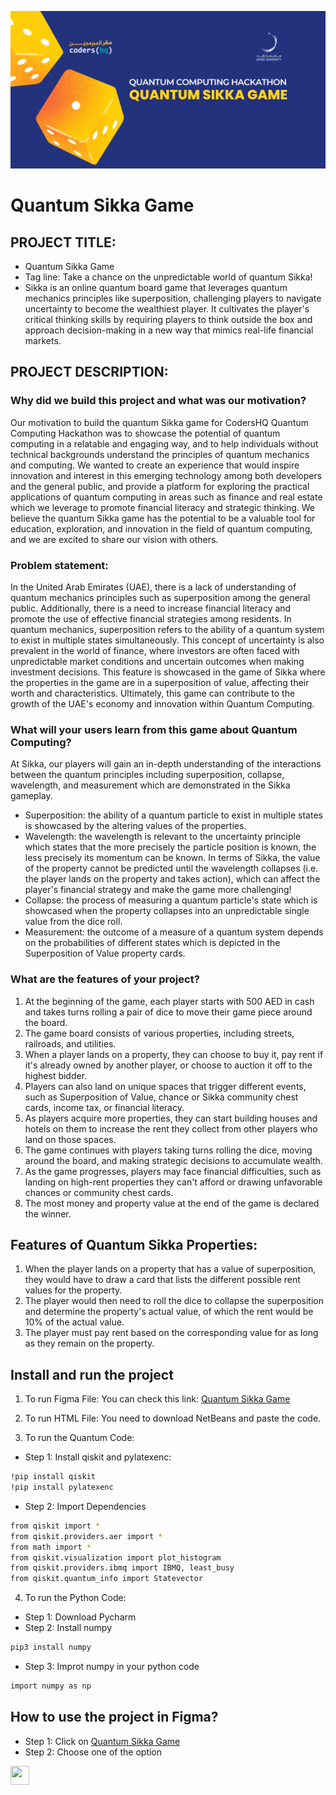 ![](Resources/ZU-QU-Hackathon1.png) 

# Quantum Sikka Game

## PROJECT TITLE:
* Quantum Sikka Game
* Tag line: Take a chance on the unpredictable world of quantum Sikka!
* Sikka is an online quantum board game that leverages quantum mechanics principles like superposition, challenging players to navigate uncertainty to become the wealthiest player. It cultivates the player's critical thinking skills by requiring players to think outside the box and approach decision-making in a new way that mimics real-life financial markets.

## PROJECT DESCRIPTION:
### Why did we build this project and what was our motivation?
Our motivation to build the quantum Sikka game for CodersHQ Quantum Computing Hackathon was to showcase the potential of quantum computing in a relatable and engaging way, and to help individuals without technical backgrounds understand the principles of quantum mechanics and computing. We wanted to create an experience that would inspire innovation and interest in this emerging technology among both developers and the general public, and provide a platform for exploring the practical applications of quantum computing in areas such as finance and real estate which we leverage to promote financial literacy and strategic thinking. We believe the quantum Sikka game has the potential to be a valuable tool for education, exploration, and innovation in the field of quantum computing, and we are excited to share our vision with others.

### Problem statement:
In the United Arab Emirates (UAE), there is a lack of understanding of quantum mechanics principles such as superposition among the general public. Additionally, there is a need to increase financial literacy and promote the use of effective financial strategies among residents. In quantum mechanics, superposition refers to the ability of a quantum system to exist in multiple states simultaneously. This concept of uncertainty is also prevalent in the world of finance, where investors are often faced with unpredictable market conditions and uncertain outcomes when making investment decisions. This feature is showcased in the game of Sikka where the properties in the game are in a superposition of value, affecting their worth and characteristics. Ultimately, this game can contribute to the growth of the UAE's economy and innovation within Quantum Computing.

### What will your users learn from this game about Quantum Computing? 
At Sikka, our players will gain an in-depth understanding of the interactions between the quantum principles including superposition, collapse, wavelength, and measurement which are demonstrated in the Sikka gameplay. 
* Superposition: the ability of a quantum particle to exist in multiple states is showcased by the altering values of the properties.
* Wavelength: the wavelength is relevant to the uncertainty principle which states that the more precisely the particle position is known, the less precisely its momentum can be known. In terms of Sikka, the value of the property cannot be predicted until the wavelength collapses (i.e. the player lands on the property and takes action), which can affect the player's financial strategy and make the game more challenging!
* Collapse: the process of measuring a quantum particle's state which is showcased when the property collapses into an unpredictable single value from the dice roll.
* Measurement: the outcome of a measure of a quantum system depends on the probabilities of different states which is depicted in the Superposition of Value property cards.

### What are the features of your project?
1) At the beginning of the game, each player starts with 500 AED in cash and takes turns rolling a pair of dice to move their game piece around the board.
2) The game board consists of various properties, including streets, railroads, and utilities. 
3) When a player lands on a property, they can choose to buy it, pay rent if it's already owned by another player, or choose to auction it off to the highest bidder.
4) Players can also land on unique spaces that trigger different events, such as Superposition of Value, chance or Sikka community chest cards, income tax, or financial literacy.
5) As players acquire more properties, they can start building houses and hotels on them to increase the rent they collect from other players who land on those spaces.
6) The game continues with players taking turns rolling the dice, moving around the board, and making strategic decisions to accumulate wealth.
7) As the game progresses, players may face financial difficulties, such as landing on high-rent properties they can't afford or drawing unfavorable chances or community chest cards.
8) The most money and property value at the end of the game is declared the winner.

## Features of Quantum Sikka Properties:
1) When the player lands on a property that has a value of superposition, they would have to draw a card that lists the different possible rent values for the property.
2) The player would then need to roll the dice to collapse the superposition and determine the property's actual value, of which the rent would be 10% of the actual value.
3) The player must pay rent based on the corresponding value for as long as they remain on the property.

## Install and run the project
1) To run Figma File: You can check this link: [Quantum Sikka Game](https://www.figma.com/proto/Pw7bHofXzoEEksgDaCFD7M/Quantum-Sikka-Game?node-id=2%3A2&scaling=scale-down&page-id=0%3A1&starting-point-node-id=2%3A2)

2) To run HTML File: You need to download NetBeans and paste the code.

3) To run the Quantum Code:
  * Step 1: Install qiskit and pylatexenc:
  ```bash
  !pip install qiskit
  !pip install pylatexenc
  ```
  * Step 2: Import Dependencies
  ```bash
  from qiskit import *
  from qiskit.providers.aer import *
  from math import *
  from qiskit.visualization import plot_histogram
  from qiskit.providers.ibmq import IBMQ, least_busy
  from qiskit.quantum_info import Statevector
  ```
4) To run the Python Code: 
  * Step 1: Download Pycharm
  * Step 2: Install numpy
  ```bash
  pip3 install numpy
  ```
  * Step 3: Improt numpy in your python code
  ```bash
  import numpy as np
  ```
## How to use the project in Figma?
* Step 1: Click on [Quantum Sikka Game](https://www.figma.com/proto/Pw7bHofXzoEEksgDaCFD7M/Quantum-Sikka-Game?node-id=2%3A2&scaling=scale-down&page-id=0%3A1&starting-point-node-id=2%3A2)
* Step 2: Choose one of the option
<img src="Resources/main.png" width="30" height="30"> 
